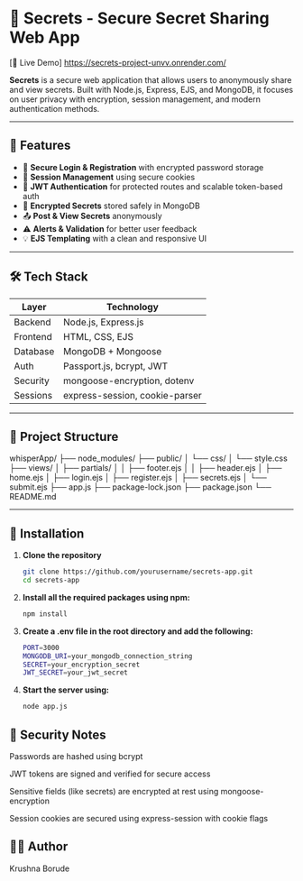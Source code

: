
# 🔐 Secrets - Secure Secret Sharing Web App

[🚀 Live Demo] https://secrets-project-unvv.onrender.com/

**Secrets** is a secure web application that allows users to anonymously share and view secrets. Built with Node.js, Express, EJS, and MongoDB, it focuses on user privacy with encryption, session management, and modern authentication methods.

---

## 🚀 Features

- 🔐 **Secure Login & Registration** with encrypted password storage
- 🧪 **Session Management** using secure cookies
- 🧾 **JWT Authentication** for protected routes and scalable token-based auth
- 🧠 **Encrypted Secrets** stored safely in MongoDB
- 📤 **Post & View Secrets** anonymously
- ⚠️ **Alerts & Validation** for better user feedback
- 💡 **EJS Templating** with a clean and responsive UI

---

## 🛠️ Tech Stack

| Layer       | Technology                 |
|-------------|----------------------------|
| Backend     | Node.js, Express.js        |
| Frontend    | HTML, CSS, EJS             |
| Database    | MongoDB + Mongoose         |
| Auth        | Passport.js, bcrypt, JWT   |
| Security    | mongoose-encryption, dotenv|
| Sessions    | express-session, cookie-parser |

---

## 📂 Project Structure

whisperApp/
├── node_modules/
├── public/
│   └── css/
│       └── style.css
├── views/
│   ├── partials/
│   │   ├── footer.ejs
│   │   ├── header.ejs
│   ├── home.ejs
│   ├── login.ejs
│   ├── register.ejs
│   ├── secrets.ejs
│   └── submit.ejs
├── app.js
├── package-lock.json
├── package.json
└── README.md


---

## 🔧 Installation

1. **Clone the repository**
   ```bash
   git clone https://github.com/yourusername/secrets-app.git
   cd secrets-app
   
2. **Install all the required packages using npm:**
   ```bash
   npm install

3. **Create a .env file in the root directory and add the following:**
    ```bash
    PORT=3000
    MONGODB_URI=your_mongodb_connection_string
    SECRET=your_encryption_secret
    JWT_SECRET=your_jwt_secret

4. **Start the server using:**
   ```bash
   node app.js

## 🔐 Security Notes

Passwords are hashed using bcrypt

JWT tokens are signed and verified for secure access

Sensitive fields (like secrets) are encrypted at rest using mongoose-encryption

Session cookies are secured using express-session with cookie flags

## 🧑‍💻 Author

Krushna Borude










